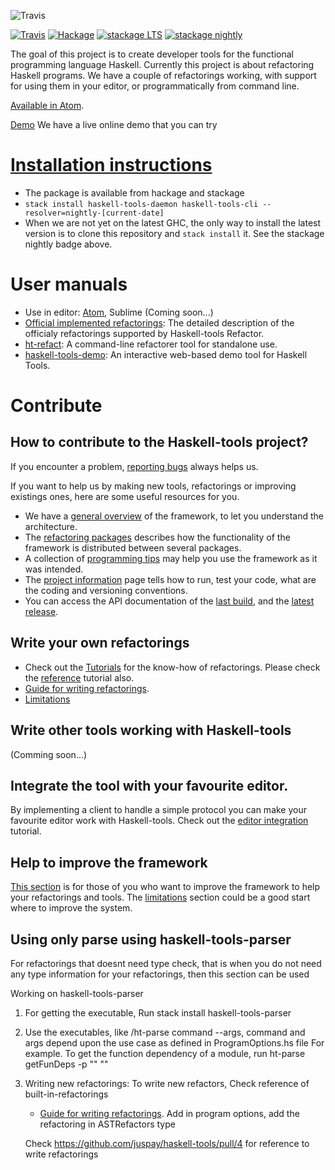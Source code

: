 ![Travis](documentation/Haskelltools.png)

[![Travis](https://img.shields.io/travis/haskell-tools/haskell-tools/master.svg)](https://travis-ci.org/haskell-tools/haskell-tools) [![Hackage](https://img.shields.io/hackage/v/haskell-tools-refactor.svg)](http://hackage.haskell.org/package/haskell-tools-refactor) [![stackage LTS](http://stackage.org/package/haskell-tools-refactor/badge/lts)](http://stackage.org/lts/package/haskell-tools-refactor) [![stackage nightly](http://stackage.org/package/haskell-tools-refactor/badge/nightly)](http://stackage.org/nightly/package/haskell-tools-refactor)

The goal of this project is to create developer tools for the functional programming language Haskell. Currently this project is about refactoring Haskell programs. We have a couple of refactorings working, with support for using them in your editor, or programmatically from command line.

[Available in Atom](https://github.com/nboldi/haskell-tools-atom).

[Demo](http://haskelltools.org) We have a live online demo that you can try

# [Installation instructions](documentation/installation.md)
  - The package is available from hackage and stackage
  - `stack install haskell-tools-daemon haskell-tools-cli --resolver=nightly-[current-date]`
  - When we are not yet on the latest GHC, the only way to install the latest version is to clone this repository and `stack install` it. See the stackage nightly badge above.

# User manuals
   - Use in editor: [Atom](https://github.com/nboldi/haskell-tools-atom/blob/master/documentation/user-manual.md), Sublime (Coming soon...)
   - [Official implemented refactorings](documentation/refactorings.md): The detailed description of the officialy refactorings supported by Haskell-tools Refactor.
   - [ht-refact](documentation/ht-refact.md): A command-line refactorer tool for standalone use.
   - [haskell-tools-demo](documentation/haskell-tools-demo.md): An interactive web-based demo tool for Haskell Tools.

# Contribute

## How to contribute to the Haskell-tools project?

If you encounter a problem, [reporting bugs](documentation/report-bugs.md) always helps us.

If you want to help us by making new tools, refactorings or improving existings ones, here are some useful resources for you.
 - We have a [general overview](documentation/development/framework-overview.md) of the framework, to let you understand the architecture.
 - The [refactoring packages](documentation/development/packages.md) describes how the functionality of the framework is distributed between several packages.
 - A collection of [programming tips](documentation/development/general-tips.md) may help you use the framework as it was intended.
 - The [project information](documentation/development/project-info.md) page tells how to run, test your code, what are the coding and versioning conventions.
 - You can access the API documentation of the [last build](https://haskell-tools.github.io/master/api/index.html), and the [latest release](https://www.stackage.org/nightly/hoogle?q=haskell-tools).

## Write your own refactorings

- Check out the [Tutorials](documentation/development/tutorials.md) for the know-how of refactorings. Please check the [reference](https://github.com/nboldi/references/wiki/References-Tutorial) tutorial also.
- [Guide for writing refactorings](documentation/development/refactoring-guide.md).
- [Limitations](documentation/development/limitations.md)

## Write other tools working with Haskell-tools

(Comming soon...)

## Integrate the tool with your favourite editor.

By implementing a client to handle a simple protocol you can make your favourite editor work with Haskell-tools. Check out the [editor integration](documentation/development/editor-integration.md) tutorial.

## Help to improve the framework

[This section](documentation/development/framework-improvement.md) is for those of you who want to improve the framework to help your refactorings and tools. The [limitations](documentation/development/limitations.md) section could be a good start where to improve the system.

## Using only parse using haskell-tools-parser

For refactorings that doesnt need type check, that is when you do not need any type information for your refactorings, then this section can be used

Working on haskell-tools-parser

1. For getting the executable, Run stack install haskell-tools-parser

2. Use the executables, like <path-to-executable>/ht-parse command --args, command and args depend upon the use case as defined in ProgramOptions.hs file
  For example. To get the function dependency of a module, run ht-parse getFunDeps -p "<modPath>" "<modName>"

3. Writing new refactorings:
      To write new refactors, Check reference of built-in-refactorings
      - [Guide for writing refactorings](documentation/development/refactoring-guide.md).
      Add in program options, add the refactoring in ASTRefactors type

      Check https://github.com/juspay/haskell-tools/pull/4 for reference to write refactorings